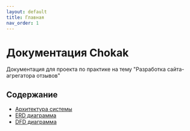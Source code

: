 ```yaml
---
layout: default
title: Главная
nav_order: 1
---
```


# Документация Chokak

Документация для проекта по практике на тему "Разработка сайта-агрегатора отзывов"

## Содержание

- [Архитектура системы](analytics/system_architecture.md)
- [ERD диаграмма](analytics/erd_diagram.md)
- [DFD диаграмма](analytics/dfd_diagram.md)